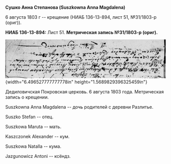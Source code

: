 **Сушко Анна Степанова (Suszkowna Anna Magdalena)**

6 августа 1803 г -- крещение (НИАБ 136-13-894, лист 51, №31/1803-р
(ориг)).

**НИАБ 136-13-894:** Лист 51. **Метрическая запись №31/1803-р (ориг).**

![](./media/7a6bceab962365b014e4d529584296e1b1fb33f7.png){width="6.496527777777778in"
height="1.5689829396325459in"}

Дедиловичская Покровская церковь. 6 августа 1803 года. Метрическая
запись о крещении.

Suszkowna Anna Magdalena -- дочь родителей с деревни Разлитье.

Suszko Stefan -- отец.

Suszkowa Maruta -- мать.

Kaszczonek Alexander -- кум.

Suszkowa Natalla -- кума.

Jazgunowicz Antoni -- ксёндз.
